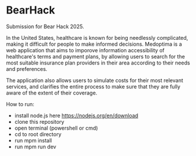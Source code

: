 # BearHack
Submission for Bear Hack 2025.

In the United States, healthcare is known for being needlessly complicated, making it difficult for people to make informed decisions.
Medoptima is a web application that aims to imporove information accessibility of healthcare's terms and payment plans, by allowing 
users to search for the most suitable insurance plan providers in their area according to their needs and preferences. 

The application also allows users to simulate costs for their most relevant services, and clarifies the entire process to make sure 
that they are fully aware of the extent of their coverage.

How to run:
- install node.js here https://nodejs.org/en/download
- clone this repository
- open terminal (powershell or cmd)
- cd to root directory
- run mpm install
- run mpm run dev
